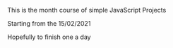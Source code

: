 This is the month course of simple JavaScript Projects

Starting from the 15/02/2021

Hopefully to finish one a day

